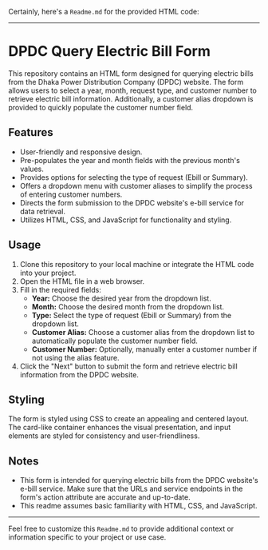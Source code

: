 Certainly, here's a `Readme.md` for the provided HTML code:

---

# DPDC Query Electric Bill Form

This repository contains an HTML form designed for querying electric bills from the Dhaka Power Distribution Company (DPDC) website. The form allows users to select a year, month, request type, and customer number to retrieve electric bill information. Additionally, a customer alias dropdown is provided to quickly populate the customer number field.

## Features

- User-friendly and responsive design.
- Pre-populates the year and month fields with the previous month's values.
- Provides options for selecting the type of request (Ebill or Summary).
- Offers a dropdown menu with customer aliases to simplify the process of entering customer numbers.
- Directs the form submission to the DPDC website's e-bill service for data retrieval.
- Utilizes HTML, CSS, and JavaScript for functionality and styling.

## Usage

1. Clone this repository to your local machine or integrate the HTML code into your project.
2. Open the HTML file in a web browser.
3. Fill in the required fields:
   - **Year:** Choose the desired year from the dropdown list.
   - **Month:** Choose the desired month from the dropdown list.
   - **Type:** Select the type of request (Ebill or Summary) from the dropdown list.
   - **Customer Alias:** Choose a customer alias from the dropdown list to automatically populate the customer number field.
   - **Customer Number:** Optionally, manually enter a customer number if not using the alias feature.
4. Click the "Next" button to submit the form and retrieve electric bill information from the DPDC website.

## Styling

The form is styled using CSS to create an appealing and centered layout. The card-like container enhances the visual presentation, and input elements are styled for consistency and user-friendliness.

## Notes

- This form is intended for querying electric bills from the DPDC website's e-bill service. Make sure that the URLs and service endpoints in the form's action attribute are accurate and up-to-date.
- This readme assumes basic familiarity with HTML, CSS, and JavaScript.

---

Feel free to customize this `Readme.md` to provide additional context or information specific to your project or use case.